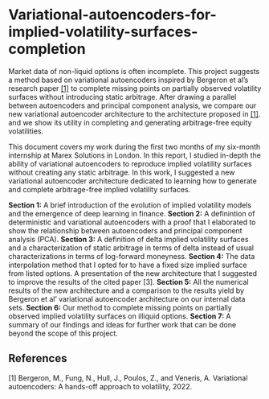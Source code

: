 # Variational-autoencoders-for-implied-volatility-surfaces-completion

Market data of non-liquid options is often incomplete. This project suggests a method based
on variational autoencoders inspired by Bergeron et al’s research paper [[1]](#1) to complete missing
points on partially observed volatility surfaces without introducing static arbitrage. After
drawing a parallel between autoencoders and principal component analysis, we compare our
new variational autoencoder architecture to the architecture proposed in [[1]](#1). and we show its
utility in completing and generating arbitrage-free equity volatilities.

This document covers my work during the first two months of my six-month internship
at Marex Solutions in London. In this report, I studied in-depth the ability of variational
autoencoders to reproduce implied volatility surfaces without creating any static arbitrage.
In this work, I suggested a new variational autoencoder architecture dedicated to learning
how to generate and complete arbitrage-free implied volatility surfaces.


**Section 1:** A brief introduction of the evolution of implied volatility models and the
emergence of deep learning in finance.
**Section 2:** A definintion of deterministic and variational autoencoders with a proof that
I elaborated to show the relationship between autoencoders and principal component analysis
(PCA).
**Section 3:** A definition of delta implied volatility surfaces and a characterization of
static arbitrage in terms of delta instead of usual characterizations in terms of log-forward
moneyness.
**Section 4:** The data interpolation method that I opted for to have a fixed size implied
surface from listed options. A presentation of the new architecture that I suggested to improve
the results of the cited paper [3].
**Section 5:** All the numerical results of the new architecture and a comparison to the
results yield by Bergeron et al’ variational autoencoder architecture on our internal data sets.
**Section 6:** Our method to complete missing points on partially observed implied volatility
surfaces on illiquid options.
**Section 7:** A summary of our findings and ideas for further work that can be done
beyond the scope of this project.

## References
<a id="1">[1]</a> 
Bergeron, M., Fung, N., Hull, J., Poulos, Z., and Veneris, A. Variational
autoencoders: A hands-off approach to volatility, 2022.
